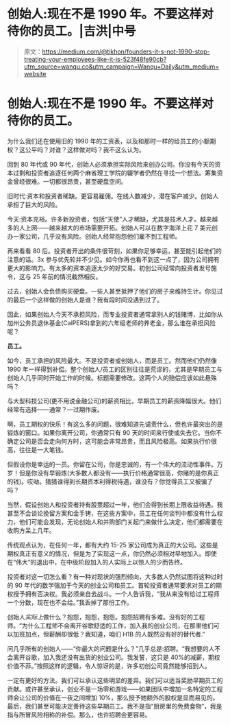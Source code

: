 # 创始人:现在不是 1990 年。不要这样对待你的员工。|吉洪|中号

> 原文：<https://medium.com/@tikhon/founders-it-s-not-1990-stop-treating-your-employees-like-it-is-523f48fe90cb?utm_source=wanqu.co&utm_campaign=Wanqu+Daily&utm_medium=website>

# 创始人:现在不是 1990 年。不要这样对待你的员工。

为什么我们还在使用旧的 1990 年的工资表，以及和那时一样的给员工的小额期权？这公平吗？对谁？这样做对吗？我不这么认为。

回到 80 年代或 90 年代，创始人必须承担实际风险来创办公司。你没有今天的资本过剩和投资者追逐任何两个麻省理工学院的辍学者仍然在寻找一个想法。筹集资金曾经很难。一切都很昂贵，甚至硬盘空间。

旧时代:资本和投资者稀缺。更容易雇佣。在线人数减少，潜在客户减少。创始人承担了巨大的风险。

今天:资本充裕。许多新投资者，包括“天使”人才稀缺，尤其是技术人才。越来越多的人上网——越来越大的市场需要开拓。创始人可以在数字海洋上花 7 美元创办一家公司，几乎没有风险。创始人经常抱怨他们雇不到工程师。

再来看看 80 后。投资者开出的条件很苛刻，如果你足够幸运，甚至能引起他们的注意的话。3x 参与优先轮并不少见。如今你再也看不到这一点了，因为公司拥有更大的影响力。有太多的资本追逐太少的好交易。初创公司经常向投资者发号施令，这与 25 年前的情况截然相反。

过去，创始人会负债购买硬盘。一些人甚至抵押了他们的房子来维持生计。你见过的最后一个这样做的创始人是谁？我有段时间没遇到过了。

因此，如果创始人今天不承担风险，而专业投资者通常拿别人的钱赌博，比如你从加州公务员退休基金(CalPERS)拿到的六年级老师的养老金，那么谁在承担风险呢？

**员工。**

如今，员工承担的风险最大。不是投资者或创始人，而是员工。然而他们仍然像 1990 年一样得到补偿。整个创始人/员工的区别往往是荒谬的，尤其是早期员工与创始人几乎同时开始工作的时候。标题需要修改。这两个人的赔偿应该如此悬殊吗？

与大型科技公司(更不用说金融公司)的薪资相比，早期员工的薪资降幅很大。他们经常有选择——通常？—过期作废。

啊，员工期权的快乐！有这么多的问题，很难知道先谴责什么，但也许最突出的是锻炼的窗口。如果你离开公司，你通常只有 90 天的时间来行使或失去它。当你不确定公司是否会走向何方时，这可能会非常昂贵，而且风险极高。如果执行价很高，往往是一大笔钱。

但假设你是幸运的一员。你留在公司，你是忠诚的，有一个伟大的流动性事件。万岁！但是你没有早锻炼(大多数人都没有——执行价格通常很高，你赌的是你真正的钱)。哎呦。猜猜谁得到长期资本利得税待遇，谁没有？你觉得员工又被骗了吗？

当然，假设创始人和投资者持有股票超过一年，他们会得到长期上限收益待遇。我甚至不会谈论挽留方案和金手铐，在这些方案中，员工在任何谈判中都没有什么权力，他们可能会发现，无论创始人和并购部门关起门来做什么决定，他们都需要在收购方呆上几年。

传统观点认为，在任何一年，都有大约 15-25 家公司成为真正的大公司。这些是期权真正有意义的情况，但是为了实现这一点，你仍然必须相对早地加入。即使在“伟大”的退出中，在中级阶段加入的人实际上以惊人的少而告终。

投资者对这一切怎么看？有一种对现状的强烈倾向，大多数人仍然试图将这种过时的 90 年代的数学强加于今天的创业公司和员工。首轮投资者通常要求对员工的期权授予拥有否决权。我必须亲自去战斗。一个人告诉我，“我从来没有给过工程师一个分数，现在也不会给。”我丢掉了那份工作。

创始人*实际上*做什么？抱怨，抱怨，抱怨。抱怨招聘有多难。没有好的工程师。“为什么工程师不会离开谷歌舒适的工作，加入我的创业公司，在那里他们可以加班加点，但薪酬却很低？我知道，咱们 H1B 的人既然没有好的替代者.”

问几乎所有的创始人——“你最大的问题是什么？”几乎总是:招聘。“我想要的人不会离开谷歌，加入我还没有出货的创业公司。我发誓，这只是 40%的减薪，期权价值不菲。”按照这样的逻辑，令人惊讶的是，许多初创公司竟然能够招到人。

一定有更好的方法。我们可以承认这些明显的差异。我们可以适当奖励早期员工的贡献。或许甚至承认，创业不是一场零和游戏——如果团队中增加一名特定的工程师会让公司的价值在一夜之间增加 10%，那么授予她额外的股权是显而易见的。最后，我们甚至可能决定善待这些早期员工。我不是指“厨房里的免费食物”，我是指与所冒风险相称的补偿。那么，也许招聘会更容易。